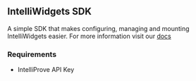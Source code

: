 ## IntelliWidgets SDK

A simple SDK that makes configuring, managing and mounting IntelliWidgets easier.
For more information visit our [docs](https://docs.intelliprove.com/technical-docs/widgets)

### Requirements
- IntelliProve API Key

